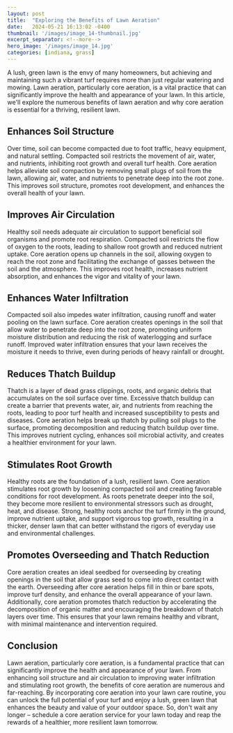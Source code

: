```yaml
---
layout: post
title:  "Exploring the Benefits of Lawn Aeration"
date:   2024-05-21 16:13:02 -0400
thumbnail: '/images/image_14-thumbnail.jpg'
excerpt_separator: <!--more-->
hero_image: '/images/image_14.jpg'
categories: [indiana, grass]
---
```

A lush, green lawn is the envy of many homeowners, but achieving and maintaining such a vibrant turf requires more than just regular watering and mowing. <!--more-->Lawn aeration, particularly core aeration, is a vital practice that can significantly improve the health and appearance of your lawn. In this article, we'll explore the numerous benefits of lawn aeration and why core aeration is essential for a thriving, resilient lawn.

## Enhances Soil Structure
Over time, soil can become compacted due to foot traffic, heavy equipment, and natural settling. Compacted soil restricts the movement of air, water, and nutrients, inhibiting root growth and overall turf health. Core aeration helps alleviate soil compaction by removing small plugs of soil from the lawn, allowing air, water, and nutrients to penetrate deep into the root zone. This improves soil structure, promotes root development, and enhances the overall health of your lawn.

## Improves Air Circulation
Healthy soil needs adequate air circulation to support beneficial soil organisms and promote root respiration. Compacted soil restricts the flow of oxygen to the roots, leading to shallow root growth and reduced nutrient uptake. Core aeration opens up channels in the soil, allowing oxygen to reach the root zone and facilitating the exchange of gasses between the soil and the atmosphere. This improves root health, increases nutrient absorption, and enhances the vigor and vitality of your lawn.

## Enhances Water Infiltration
Compacted soil also impedes water infiltration, causing runoff and water pooling on the lawn surface. Core aeration creates openings in the soil that allow water to penetrate deep into the root zone, promoting uniform moisture distribution and reducing the risk of waterlogging and surface runoff. Improved water infiltration ensures that your lawn receives the moisture it needs to thrive, even during periods of heavy rainfall or drought.

## Reduces Thatch Buildup
Thatch is a layer of dead grass clippings, roots, and organic debris that accumulates on the soil surface over time. Excessive thatch buildup can create a barrier that prevents water, air, and nutrients from reaching the roots, leading to poor turf health and increased susceptibility to pests and diseases. Core aeration helps break up thatch by pulling soil plugs to the surface, promoting decomposition and reducing thatch buildup over time. This improves nutrient cycling, enhances soil microbial activity, and creates a healthier environment for your lawn.

## Stimulates Root Growth
Healthy roots are the foundation of a lush, resilient lawn. Core aeration stimulates root growth by loosening compacted soil and creating favorable conditions for root development. As roots penetrate deeper into the soil, they become more resilient to environmental stressors such as drought, heat, and disease. Strong, healthy roots anchor the turf firmly in the ground, improve nutrient uptake, and support vigorous top growth, resulting in a thicker, denser lawn that can better withstand the rigors of everyday use and environmental challenges.

## Promotes Overseeding and Thatch Reduction
Core aeration creates an ideal seedbed for overseeding by creating openings in the soil that allow grass seed to come into direct contact with the earth. Overseeding after core aeration helps fill in thin or bare spots, improve turf density, and enhance the overall appearance of your lawn. Additionally, core aeration promotes thatch reduction by accelerating the decomposition of organic matter and encouraging the breakdown of thatch layers over time. This ensures that your lawn remains healthy and vibrant, with minimal maintenance and intervention required.

## Conclusion
Lawn aeration, particularly core aeration, is a fundamental practice that can significantly improve the health and appearance of your lawn. From enhancing soil structure and air circulation to improving water infiltration and stimulating root growth, the benefits of core aeration are numerous and far-reaching. By incorporating core aeration into your lawn care routine, you can unlock the full potential of your turf and enjoy a lush, green lawn that enhances the beauty and value of your outdoor space. So, don't wait any longer – schedule a core aeration service for your lawn today and reap the rewards of a healthier, more resilient lawn tomorrow.
